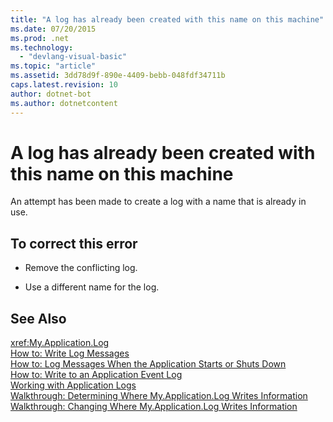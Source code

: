 ```yaml
---
title: "A log has already been created with this name on this machine"
ms.date: 07/20/2015
ms.prod: .net
ms.technology: 
  - "devlang-visual-basic"
ms.topic: "article"
ms.assetid: 3dd78d9f-890e-4409-bebb-048fdf34711b
caps.latest.revision: 10
author: dotnet-bot
ms.author: dotnetcontent
---
```

# A log has already been created with this name on this machine
An attempt has been made to create a log with a name that is already in use.  
  
## To correct this error  
  
-   Remove the conflicting log.  
  
-   Use a different name for the log.  
  
## See Also  
 <xref:My.Application.Log>  
 [How to: Write Log Messages](../../visual-basic/developing-apps/programming/log-info/how-to-write-log-messages.md)  
 [How to: Log Messages When the Application Starts or Shuts Down](../../visual-basic/developing-apps/programming/log-info/how-to-log-messages-when-the-application-starts-or-shuts-down.md)  
 [How to: Write to an Application Event Log](../../visual-basic/developing-apps/programming/log-info/how-to-write-to-an-application-event-log.md)  
 [Working with Application Logs](../../visual-basic/developing-apps/programming/log-info/working-with-application-logs.md)  
 [Walkthrough: Determining Where My.Application.Log Writes Information](../../visual-basic/developing-apps/programming/log-info/walkthrough-determining-where-my-application-log-writes-information.md)  
 [Walkthrough: Changing Where My.Application.Log Writes Information](../../visual-basic/developing-apps/programming/log-info/walkthrough-changing-where-my-application-log-writes-information.md)
